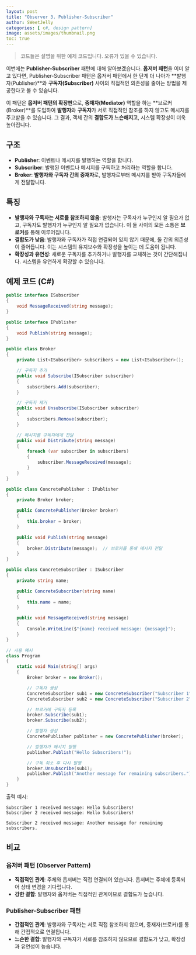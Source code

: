 ```yaml
---
layout: post
title: "Observer 3. Publisher-Subscriber"
author: SWeetJelly
categories: [ c#, design pattern]
image: assets/images/thumbnail.png
toc: true
---
```


> 코드들은 설명을 위한 예제 코드입니다. 오류가 있을 수 있습니다.

이번에는 **Publisher-Subscriber** 패턴에 대해 알아보겠습니다. **옵저버 패턴**을 이미 알고 있다면, Publisher-Subscriber 패턴은 옵저버 패턴에서 한 단계 더 나아가 **발행자(Publisher)**와 **구독자(Subscriber)** 사이의 직접적인 의존성을 줄이는 방법을 제공한다고 볼 수 있습니다.

이 패턴은 **옵저버 패턴의 확장판**으로, **중재자(Mediator)** 역할을 하는 **브로커(Broker)**를 도입하여 **발행자**와 **구독자**가 서로 직접적인 참조를 하지 않고도 메시지를 주고받을 수 있습니다. 그 결과, 객체 간의 **결합도가 느슨해지고**, 시스템 확장성이 더욱 높아집니다.

## 구조

- **Publisher**: 이벤트나 메시지를 발행하는 역할을 합니다.
- **Subscriber**: 발행된 이벤트나 메시지를 구독하고 처리하는 역할을 합니다.
- **Broker**: **발행자와 구독자 간의 중재자**로, 발행자로부터 메시지를 받아 구독자들에게 전달합니다.

## 특징

- **발행자와 구독자는 서로를 참조하지 않음**: 발행자는 구독자가 누구인지 알 필요가 없고, 구독자도 발행자가 누구인지 알 필요가 없습니다. 이 둘 사이의 모든 소통은 **브로커**를 통해 이루어집니다.
- **결합도가 낮음**: 발행자와 구독자가 직접 연결되어 있지 않기 때문에, 둘 간의 의존성이 줄어듭니다. 이는 시스템의 유지보수와 확장성을 높이는 데 도움이 됩니다.
- **확장성과 유연성**: 새로운 구독자를 추가하거나 발행자를 교체하는 것이 간단해집니다. 시스템을 유연하게 확장할 수 있습니다.

## 예제 코드 (C#)

```csharp
public interface ISubscriber
{
    void MessageReceived(string message);
}

public interface IPublisher
{
    void Publish(string message);
}

public class Broker
{
    private List<ISubscriber> subscribers = new List<ISubscriber>();

    // 구독자 추가
    public void Subscribe(ISubscriber subscriber)
    {
        subscribers.Add(subscriber);
    }

    // 구독자 제거
    public void Unsubscribe(ISubscriber subscriber)
    {
        subscribers.Remove(subscriber);
    }

    // 메시지를 구독자에게 전달
    public void Distribute(string message)
    {
        foreach (var subscriber in subscribers)
        {
            subscriber.MessageReceived(message);
        }
    }
}

public class ConcretePublisher : IPublisher
{
    private Broker broker;

    public ConcretePublisher(Broker broker)
    {
        this.broker = broker;
    }

    public void Publish(string message)
    {
        broker.Distribute(message);  // 브로커를 통해 메시지 전달
    }
}

public class ConcreteSubscriber : ISubscriber
{
    private string name;

    public ConcreteSubscriber(string name)
    {
        this.name = name;
    }

    public void MessageReceived(string message)
    {
        Console.WriteLine($"{name} received message: {message}");
    }
}

// 사용 예시
class Program
{
    static void Main(string[] args)
    {
        Broker broker = new Broker();

        // 구독자 생성
        ConcreteSubscriber sub1 = new ConcreteSubscriber("Subscriber 1");
        ConcreteSubscriber sub2 = new ConcreteSubscriber("Subscriber 2");

        // 브로커에 구독자 등록
        broker.Subscribe(sub1);
        broker.Subscribe(sub2);

        // 발행자 생성
        ConcretePublisher publisher = new ConcretePublisher(broker);

        // 발행자가 메시지 발행
        publisher.Publish("Hello Subscribers!");

        // 구독 취소 후 다시 발행
        broker.Unsubscribe(sub1);
        publisher.Publish("Another message for remaining subscribers.");
    }
}
```

출력 예시:

```console
Subscriber 1 received message: Hello Subscribers!
Subscriber 2 received message: Hello Subscribers!

Subscriber 2 received message: Another message for remaining subscribers.
```

## 비교

### 옵저버 패턴 (Observer Pattern)

- **직접적인 관계**: 주체와 옵저버는 직접 연결되어 있습니다. 옵저버는 주체에 등록되어 상태 변경을 기다립니다.
- **강한 결합**: 발행자와 옵저버는 직접적인 관계이므로 결합도가 높습니다.

### Publisher-Subscriber 패턴

- **간접적인 관계**: 발행자와 구독자는 서로 직접 참조하지 않으며, 중재자(브로커)를 통해 간접적으로 연결됩니다.
- **느슨한 결합**: 발행자와 구독자가 서로를 참조하지 않으므로 결합도가 낮고, 확장성과 유연성이 높습니다.
